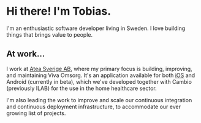 # Hi there! I'm Tobias.

I'm an enthusiastic software developer living in Sweden. I love building things
that brings value to people.

## At work...

I work at [Atea Sverige AB](https://www.atea.se/), where my primary focus is
building, improving, and maintaining Viva Omsorg. It's an application available
for both [iOS](https://itunes.apple.com/se/app/viva-omsorg/id1041319999?mt=8)
and Android (currently in beta), which we've developed together with Cambio
(previously ILAB) for the use in the home healthcare sector.

I'm also leading the work to improve and scale our continuous integration and
continuous deployment infrastructure, to accommodate our ever growing list of
projects.
